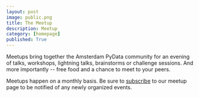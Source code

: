 ```yaml
---
layout: post
image: public.png
title: The Meetup
description: Meetup
category: [homepage]
published: True
---
```


Meetups bring together the Amsterdam PyData community for an evening of talks, workshops, lightning talks, brainstorms or challenge sessions. And more importantly -- free food and a chance to meet to your peers. 

Meetups happen on a monthly basis. Be sure to [subscribe](https://www.meetup.com/pydata-nl/?action=join) to our meetup page to be notified of any newly organized events. 


